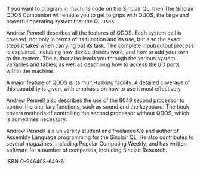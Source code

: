 If you want to program in machine code on the Sinclair QL,
then The Sinclair QDOS Companion will enable you to get
to grips with QDOS, the large and powerful operating
system that the QL uses.

Andrew Pennell describes all the features of QDOS. Each
system call is covered, not only in terms of its function and its use, but also the exact steps it takes when carrying out its task. The complete input/output process is explained, including how device drivers work, and how to add your own to the system. The author also leads you through the various system variables and tables, as well as describing how to access the I/O ports within the machine.

A major feature of QDOS is its multi-tasking facility. A
detailed coverage of this capability is given, with emphasis on how to use it most effectively.

Andrew Pennell also describes the use of the 8049 second
processor to control the ancillary functions, such as sound and the keyboard. The book covers methods of controlling the second processor without QDOS, which is sometimes necessary.

Andrew Pennell is a university student and freelance Ce and author of Assembly Language programming for the Sinclair QL. He also contributes to several magazines, including Popular Computing Weekly, and has written software for a number of companies, including Sinclair Research.

ISBN O-946408-649-6
